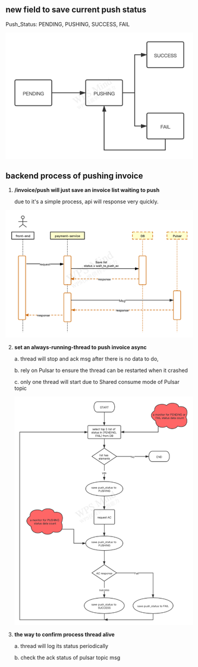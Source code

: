 
## **new field to save current push status**
Push_Status: PENDING, PUSHING, SUCCESS, FAIL

![PUSH_STATUS_LIFE_CYCLE](./push_status.png)



## **backend process of pushing invoice**

1. **/invoice/push will just save an invoice list waiting to push**

    due to it's a simple process, api will response very quickly.

![invoice_push_api](./push_invoice_api.png)

2. **set an always-running-thread to push invoice async**
    
    a. thread will stop and ack msg after there is no data to do,
    
    b. rely on Pulsar to ensure the thread can be restarted when it crashed

    c. only one thread will start due to Shared consume mode of Pulsar topic

    ![proccess_thread](./proccess_thread.png)
    
3. **the way to confirm process thread alive**

    a. thread will log its status periodically

    b. check the ack status of pulsar topic msg 
